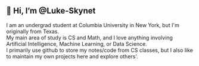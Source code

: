 👋 Hi, I’m @Luke-Skynet
-
I am an undergrad student at Columbia University in New York, but I'm originally from Texas.   
My main area of study is CS and Math, and I love anything involving Artificial Intelligence, Machine Learning, or Data Science.  
I primarily use github to store my notes/code from CS classes, but I also like to maintain my own projects here and explore others'.

<!---
Luke-Skynet/Luke-Skynet is a ✨ special ✨ repository because its `README.md` (this file) appears on your GitHub profile.
You can click the Preview link to take a look at your changes.
--->
